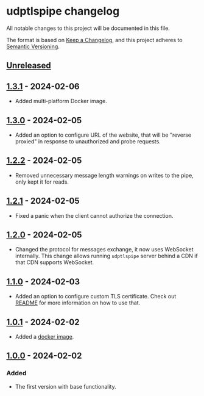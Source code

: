 # udptlspipe changelog

All notable changes to this project will be documented in this file.

The format is based on [Keep a Changelog][keepachangelog], and this project
adheres to [Semantic Versioning][semver].

[keepachangelog]: https://keepachangelog.com/en/1.0.0/

[semver]: https://semver.org/spec/v2.0.0.html

## [Unreleased]

[unreleased]: https://github.com/ameshkov/udptlspipe/compare/v1.3.0...HEAD

## [1.3.1] - 2024-02-06

* Added multi-platform Docker image.

[1.3.1]: https://github.com/ameshkov/udptlspipe/releases/tag/v1.3.1

## [1.3.0] - 2024-02-05

* Added an option to configure URL of the website, that will be "reverse
  proxied" in response to unauthorized and probe requests.

[1.3.0]: https://github.com/ameshkov/udptlspipe/releases/tag/v1.3.0

## [1.2.2] - 2024-02-05

* Removed unnecessary message length warnings on writes to the pipe, only kept
  it for reads.

[1.2.2]: https://github.com/ameshkov/udptlspipe/releases/tag/v1.2.2

## [1.2.1] - 2024-02-05

* Fixed a panic when the client cannot authorize the connection.

[1.2.1]: https://github.com/ameshkov/udptlspipe/releases/tag/v1.2.1

## [1.2.0] - 2024-02-05

* Changed the protocol for messages exchange, it now uses WebSocket internally.
  This change allows running `udptlspipe` server behind a CDN if that CDN
  supports WebSocket.

[1.2.0]: https://github.com/ameshkov/udptlspipe/releases/tag/v1.2.0

## [1.1.0] - 2024-02-03

* Added an option to configure custom TLS certificate. Check out
  [README][readmetlscert] for more information on how to use that.

[1.1.0]: https://github.com/ameshkov/udptlspipe/releases/tag/v1.1.0

[readmetlscert]: https://github.com/ameshkov/udptlspipe?tab=readme-ov-file#tlscert

## [1.0.1] - 2024-02-02

* Added a [docker image][dockerregistry].

[dockerregistry]: https://github.com/ameshkov/udptlspipe/pkgs/container/udptlspipe

[1.0.1]: https://github.com/ameshkov/udptlspipe/releases/tag/v1.0.1

## [1.0.0] - 2024-02-02

### Added

* The first version with base functionality.

[1.0.0]: https://github.com/ameshkov/udptlspipe/releases/tag/v1.0.0